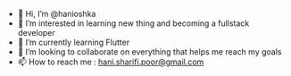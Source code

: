 - 👋 Hi, I’m @hanioshka
- 👀 I’m interested in learning new thing and becoming a fullstack developer
- 🌱 I’m currently learning Flutter
- 💞️ I’m looking to collaborate on everything that helps me reach my goals
- 📫 How to reach me : hani.sharifi.poor@gmail.com

<!---
hanioshka/hanioshka is a ✨ special ✨ repository because its `README.md` (this file) appears on your GitHub profile.
You can click the Preview link to take a look at your changes.
--->
